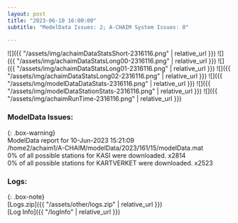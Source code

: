 ```yaml
---
layout: post
title: "2023-06-10 16:00:00"
subtitle: "ModelData Issues: 2; A-CHAIM System Issues: 0"

---
```


![]({{ "/assets/img/achaimDataStatsShort-2316116.png" | relative_url }})
![]({{ "/assets/img/achaimDataStatsLong00-2316116.png" | relative_url }})
![]({{ "/assets/img/achaimDataStatsLong01-2316116.png" | relative_url }})
![]({{ "/assets/img/achaimDataStatsLong02-2316116.png" | relative_url }})
![]({{ "/assets/img/modelDataDataStats-2316116.png" | relative_url }})
![]({{ "/assets/img/modelDataStationStats-2316116.png" | relative_url }})
![]({{ "/assets/img/achaimRunTime-2316116.png" | relative_url }})


### ModelData Issues:  
  
{: .box-warning}  
 ModelData report for 10-Jun-2023 15:21:09   
 /home2/achaim1/A-CHAIM/modelData/2023/161/15/modelData.mat   
 0% of all possible stations for KASI were downloaded. x2814   
 0% of all possible stations for KARTVERKET were downloaded. x2523   
  


### Logs:  
  
{: .box-note}  
[Logs.zip]({{ "/assets/other/logs.zip" | relative_url }})  
[Log Info]({{ "/logInfo" | relative_url }})  
